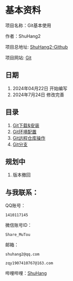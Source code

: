 # 基本资料

项目名称：Git基本使用

作者：ShuHang2

项目总地址: [ShuHang2-Github](https://github.com/ShuHang2/ShuHang2.github.io)

项目网站: [Git](https://shuhang2.github.io/Git/GIT.html)
## 日期

1. 2024年04月22日 开始编写
2. 2024年7月24日 修改完善

## 目录

1. [Git下载&安装](1.Git下载&安装.md)
2. [Git环境配置](2.Git环境配置及本地基本操作.md)
3. [Git远程仓库操作](3.Git远程仓库操作.md)
4. [Git分支](4.Git分支和tag.md)

## 规划中

1. 版本撤回

## 与我联系：
QQ账号：

```
1410117145
```

微信账号ID：

```
Share_MuTou
```

邮箱：

```
shuhang2@qq.com
```

```
zqy1907410767@163.com
```

哔哩哔哩：[ShuHang](https://space.bilibili.com/85119525?spm_id_from=333.1007.0.0
)